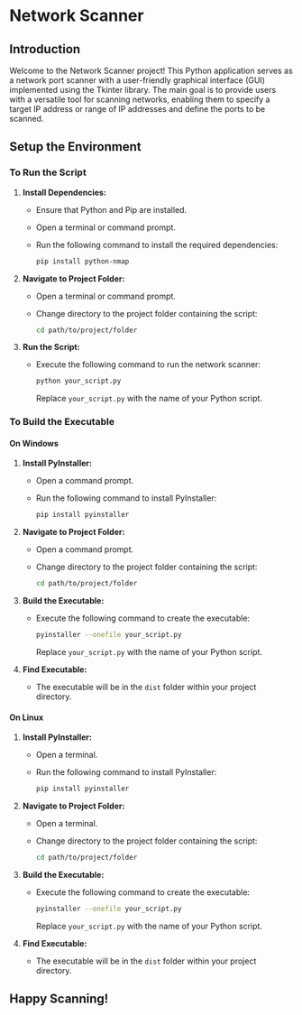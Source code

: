 # Network Scanner

## Introduction

Welcome to the Network Scanner project! This Python application serves as a network port scanner with a user-friendly graphical interface (GUI) implemented using the Tkinter library. The main goal is to provide users with a versatile tool for scanning networks, enabling them to specify a target IP address or range of IP addresses and define the ports to be scanned.

## Setup the Environment

### To Run the Script

1. **Install Dependencies:**
   - Ensure that Python and Pip are installed.
   - Open a terminal or command prompt.
   - Run the following command to install the required dependencies:

     ```bash
     pip install python-nmap
     ```

2. **Navigate to Project Folder:**
   - Open a terminal or command prompt.
   - Change directory to the project folder containing the script:

     ```bash
     cd path/to/project/folder
     ```

3. **Run the Script:**
   - Execute the following command to run the network scanner:

     ```bash
     python your_script.py
     ```

     Replace `your_script.py` with the name of your Python script.

### To Build the Executable

#### On Windows

1. **Install PyInstaller:**
   - Open a command prompt.
   - Run the following command to install PyInstaller:

     ```bash
     pip install pyinstaller
     ```

2. **Navigate to Project Folder:**
   - Open a command prompt.
   - Change directory to the project folder containing the script:

     ```bash
     cd path/to/project/folder
     ```

3. **Build the Executable:**
   - Execute the following command to create the executable:

     ```bash
     pyinstaller --onefile your_script.py
     ```

     Replace `your_script.py` with the name of your Python script.

4. **Find Executable:**
   - The executable will be in the `dist` folder within your project directory.

#### On Linux

1. **Install PyInstaller:**
   - Open a terminal.
   - Run the following command to install PyInstaller:

     ```bash
     pip install pyinstaller
     ```

2. **Navigate to Project Folder:**
   - Open a terminal.
   - Change directory to the project folder containing the script:

     ```bash
     cd path/to/project/folder
     ```

3. **Build the Executable:**
   - Execute the following command to create the executable:

     ```bash
     pyinstaller --onefile your_script.py
     ```

     Replace `your_script.py` with the name of your Python script.

4. **Find Executable:**
   - The executable will be in the `dist` folder within your project directory.

## Happy Scanning!
